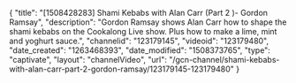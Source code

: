 {
    "title": "[1508428283] Shami Kebabs with Alan Carr (Part 2 )- Gordon Ramsay",
    "description": "Gordon Ramsay shows Alan Carr how to shape the shami kebabs on the Cookalong Live show. Plus how to make a lime, mint and yoghurt sauce.",
    "channelid": "123179145",
    "videoid": "123179480",
    "date_created": "1263468393",
    "date_modified": "1508373765",
    "type": "captivate",
    "layout": "channelVideo",
    "url": "\/gcn-channel\/shami-kebabs-with-alan-carr-part-2-gordon-ramsay\/123179145-123179480"
}